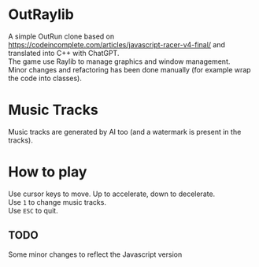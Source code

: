 # OutRaylib

A simple OutRun clone based on https://codeincomplete.com/articles/javascript-racer-v4-final/ and translated into C++ with ChatGPT.  
The game use Raylib to manage graphics and window management.   
Minor changes and refactoring has been done manually (for example wrap the code into classes).

# Music Tracks

Music tracks are generated by AI too (and a watermark is present in the tracks).

# How to play

Use cursor keys to move. Up to accelerate, down to decelerate.  
Use `1` to change music tracks.  
Use `ESC` to quit.

## TODO

Some minor changes to reflect the Javascript version